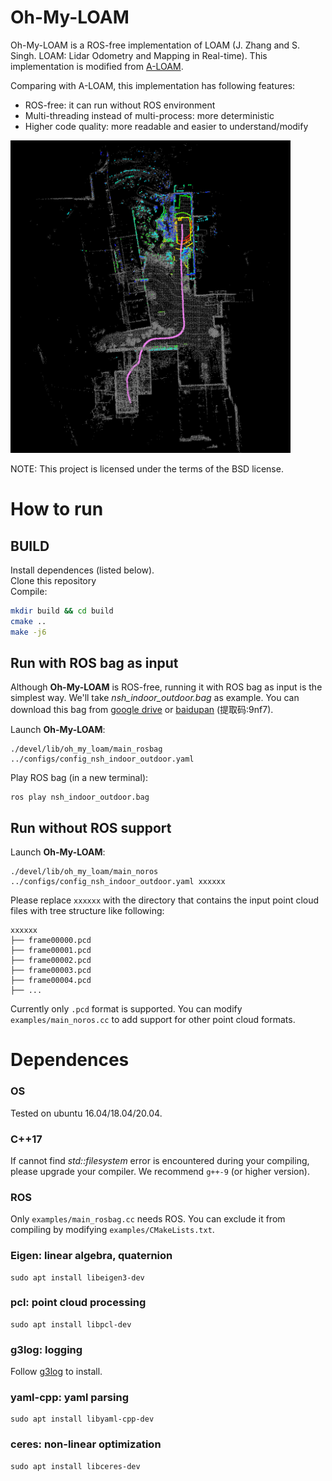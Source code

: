 # Oh-My-LOAM

Oh-My-LOAM is a ROS-free implementation of LOAM (J. Zhang and S. Singh. LOAM: Lidar Odometry and Mapping in Real-time). 
This implementation is modified from [A-LOAM](https://github.com/HKUST-Aerial-Robotics/A-LOAM). 

Comparing with A-LOAM, this implementation has following features:

- ROS-free: it can run without ROS environment
- Multi-threading instead of multi-process: more deterministic
- Higher code quality: more readable and easier to understand/modify

<img src="images/nsh_indoor_outdoor.png" alt="nsh_indoor_outdoor" height="500" align="bottom" />

NOTE: This project is licensed under the terms of the BSD license.

# How to run
## BUILD

Install dependences (listed below).\
Clone this repository\
Compile: 
```bash
mkdir build && cd build
cmake ..
make -j6
```

## Run with ROS bag as input
Although **Oh-My-LOAM** is ROS-free, running it with ROS bag as input is the simplest way.
We'll take *nsh_indoor_outdoor.bag* as example. 
You can download this bag from [google drive](https://drive.google.com/file/d/1s05tBQOLNEDDurlg48KiUWxCp-YqYyGH/view) or [baidupan](https://pan.baidu.com/s/1TbfMQ3Rvmmn1hCjFhXSPcQ) (提取码:9nf7).

Launch **Oh-My-LOAM**: 
```
./devel/lib/oh_my_loam/main_rosbag ../configs/config_nsh_indoor_outdoor.yaml
```
Play ROS bag (in a new terminal):
```
ros play nsh_indoor_outdoor.bag
```

## Run without ROS support
Launch **Oh-My-LOAM**:
```
./devel/lib/oh_my_loam/main_noros ../configs/config_nsh_indoor_outdoor.yaml xxxxxx
```
Please replace `xxxxxx` with the directory that contains the input point cloud files with tree structure like following: 
```
xxxxxx
├── frame00000.pcd               
├── frame00001.pcd               
├── frame00002.pcd               
├── frame00003.pcd               
├── frame00004.pcd
├── ...          
```
Currently only `.pcd` format is supported. 
You can modify `examples/main_noros.cc` to add support for other point cloud formats.  

# Dependences

### OS
Tested on ubuntu 16.04/18.04/20.04.

### C++17
If cannot find *std::filesystem* error is encountered during your compiling, please upgrade your compiler. 
We recommend `g++-9` (or higher version).

### ROS
Only `examples/main_rosbag.cc` needs ROS. You can exclude it from compiling by modifying `examples/CMakeLists.txt`.

### Eigen: linear algebra, quaternion
```
sudo apt install libeigen3-dev
```

### pcl: point cloud processing
```
sudo apt install libpcl-dev
```

### g3log: logging
Follow [g3log](https://github.com/KjellKod/g3log) to install.

### yaml-cpp: yaml parsing
```
sudo apt install libyaml-cpp-dev
```

### ceres: non-linear optimization
```
sudo apt install libceres-dev
```
